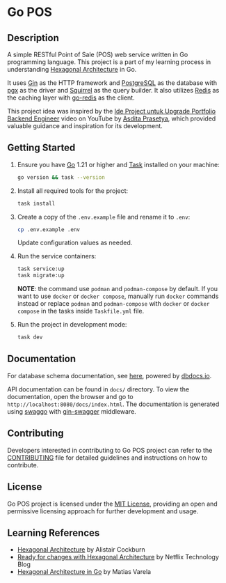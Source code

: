 # Go POS

## Description

A simple RESTful Point of Sale (POS) web service written in Go programming language. This project is a part of my learning process in understanding [Hexagonal Architecture](https://alistair.cockburn.us/hexagonal-architecture/) in Go.

It uses [Gin](https://gin-gonic.com/) as the HTTP framework and [PostgreSQL](https://www.postgresql.org/) as the database with [pgx](https://github.com/jackc/pgx/) as the driver and [Squirrel](https://github.com/Masterminds/squirrel/) as the query builder. It also utilizes [Redis](https://redis.io/) as the caching layer with [go-redis](https://github.com/redis/go-redis/) as the client.

This project idea was inspired by the [Ide Project untuk Upgrade Portfolio Backend Engineer](https://www.youtube.com/watch?v=uAR1kjyeDtg) video on YouTube by [Asdita Prasetya](https://www.youtube.com/@asditaprasetya), which provided valuable guidance and inspiration for its development.

## Getting Started

1. Ensure you have [Go](https://go.dev/dl/) 1.21 or higher and [Task](https://taskfile.dev/installation/) installed on your machine:

    ```bash
    go version && task --version
    ```

2. Install all required tools for the project:

    ```bash
    task install
    ```

3. Create a copy of the `.env.example` file and rename it to `.env`:

    ```bash
    cp .env.example .env
    ```

    Update configuration values as needed.

4. Run the service containers:

    ```bash
    task service:up
    task migrate:up
    ```

    **NOTE**: the command use `podman` and `podman-compose` by default. If you want to use `docker` or `docker compose`, manually run `docker` commands instead or replace `podman` and `podman-compose` with `docker` or `docker compose` in the tasks inside `Taskfile.yml` file.

5. Run the project in development mode:

    ```bash
    task dev
    ```

## Documentation

For database schema documentation, see [here](https://dbdocs.io/bagashiz/Go-POS/), powered by [dbdocs.io](https://dbdocs.io/).

API documentation can be found in `docs/` directory. To view the documentation, open the browser and go to `http://localhost:8080/docs/index.html`. The documentation is generated using [swaggo](https://github.com/swaggo/swag/) with [gin-swagger](https://github.com/swaggo/gin-swagger/) middleware.

## Contributing

Developers interested in contributing to Go POS project can refer to the [CONTRIBUTING](CONTRIBUTING.md) file for detailed guidelines and instructions on how to contribute.

## License

Go POS project is licensed under the [MIT License](LICENSE), providing an open and permissive licensing approach for further development and usage.

## Learning References

- [Hexagonal Architecture](https://alistair.cockburn.us/hexagonal-architecture/) by Alistair Cockburn
- [Ready for changes with Hexagonal Architecture](https://netflixtechblog.com/ready-for-changes-with-hexagonal-architecture-b315ec967749) by Netflix Technology Blog
- [Hexagonal Architecture in Go](https://medium.com/@matiasvarela/hexagonal-architecture-in-go-cfd4e436faa3) by Matias Varela
